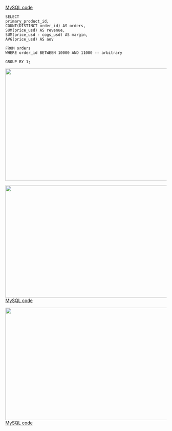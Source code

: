 

[MySQL code](https://github.com/Jihyesh/mysql_for_ecommerce_da/blob/main/product_analysis/72%20analyzing%20product%20sales%20and%20product%20launches.sql)
<br/>
```
SELECT
primary_product_id, 
COUNT(DISTINCT order_id) AS orders,
SUM(price_usd) AS revenue,
SUM(price_usd - cogs_usd) AS margin,
AVG(price_usd) AS aov

FROM orders
WHERE order_id BETWEEN 10000 AND 11000 -- arbitrary

GROUP BY 1;
```
<a href="url"><img src="https://github.com/user-attachments/assets/bd0ec04f-e54c-4705-a8c9-712e92ae4d00" height="350" width="700" ></a> 




<a href="url"><img src="https://github.com/user-attachments/assets/f587c2ef-9230-45b1-b7ae-c776d9cefeb9" height="350" width="700" ></a> 
<br/>
[MySQL code](https://github.com/Jihyesh/mysql_for_ecommerce_da/blob/main/product_analysis/73%20product-level%20sales%20analysis.sql)




<a href="url"><img src="https://github.com/user-attachments/assets/5f7745ab-118f-4c2e-95a9-cda9cb84e6db" height="350" width="700" ></a> 
<br/>
[MySQL code](https://github.com/Jihyesh/mysql_for_ecommerce_da/blob/main/product_analysis/75%20analyzing%20product%20launches.sql)
